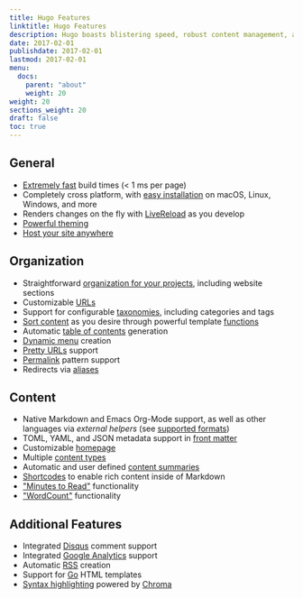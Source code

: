 ```yaml
---
title: Hugo Features
linktitle: Hugo Features
description: Hugo boasts blistering speed, robust content management, and a powerful templating language making it a great fit for all kinds of static websites.
date: 2017-02-01
publishdate: 2017-02-01
lastmod: 2017-02-01
menu:
  docs:
    parent: "about"
    weight: 20
weight: 20
sections_weight: 20
draft: false
toc: true
---
```


## General

* [Extremely fast] build times (&lt; 1 ms per page)
* Completely cross platform, with [easy installation][install] on macOS, Linux, Windows, and more
* Renders changes on the fly with [LiveReload] as you develop
* [Powerful theming]
* [Host your site anywhere][hostanywhere]

## Organization

* Straightforward [organization for your projects], including website sections
* Customizable [URLs]
* Support for configurable [taxonomies], including categories and tags
* [Sort content] as you desire through powerful template [functions]
* Automatic [table of contents] generation
* [Dynamic menu] creation
* [Pretty URLs] support
* [Permalink] pattern support
* Redirects via [aliases]

## Content

* Native Markdown and Emacs Org-Mode support, as well as other languages via *external helpers* (see [supported formats])
* TOML, YAML, and JSON metadata support in [front matter]
* Customizable [homepage]
* Multiple [content types]
* Automatic and user defined [content summaries]
* [Shortcodes] to enable rich content inside of Markdown
* ["Minutes to Read"][pagevars] functionality
* ["WordCount"][pagevars] functionality

## Additional Features

* Integrated [Disqus] comment support
* Integrated [Google Analytics] support
* Automatic [RSS] creation
* Support for [Go] HTML templates
* [Syntax highlighting] powered by [Chroma]

[aliases]: /content-management/urls/#aliases
[Chroma]: https://github.com/alecthomas/chroma
[content summaries]: /content-management/summaries/
[content types]: /content-management/types/
[Disqus]: https://disqus.com/
[Dynamic menu]: /templates/menu-templates/
[Extremely fast]: https://github.com/bep/hugo-benchmark
[front matter]: /content-management/front-matter/
[functions]: /functions/
[Go]: https://pkg.go.dev/html/template
[Google Analytics]: https://google-analytics.com/
[homepage]: /templates/homepage/
[hostanywhere]: /hosting-and-deployment/
[install]: /installation/
[LiveReload]: /getting-started/usage/
[organization for your projects]: /getting-started/directory-structure/
[pagevars]: /variables/page/
[Permalink]: /content-management/urls/#permalinks
[Powerful theming]: /hugo-modules/theme-components/
[Pretty URLs]: /content-management/urls/
[RSS]: /templates/rss/
[Shortcodes]: /content-management/shortcodes/
[sort content]: /templates/
[supported formats]: /content-management/formats/
[Syntax highlighting]: /content-management/syntax-highlighting/
[table of contents]: /content-management/toc/
[taxonomies]: /content-management/taxonomies/
[URLs]: /content-management/urls/
